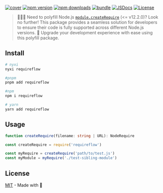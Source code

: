 [![cover][cover-src]][cover-href]
[![npm version][npm-version-src]][npm-version-href]
[![npm downloads][npm-downloads-src]][npm-downloads-href]
[![bundle][bundle-src]][bundle-href]
[![JSDocs][jsdocs-src]][jsdocs-href]
[![License][license-src]][license-href]

> 🔌👨‍💻 Need to polyfill Node.js [`module.createRequire`](https://nodejs.org/api/modules.html#modules_module_createrequire_filename) (<= v12.2.0)? Look no further! This package provides a seamless solution for developers to ensure their code is fully supported across different Node.js versions. 🚀 Upgrade your development experience with ease using this polyfill package.

## Install

```sh
# nyxi
nyxi requireflow

#pnpm
pnpm add requireflow

#npm
npm i requireflow

# yarn
yarn add requireflow
```

## Usage

```ts
function createRequire(filename: string | URL): NodeRequire
```

```ts
const createRequire = require('requireflow')

const myRequire = createRequire('path/to/test.js')
const myModule = myRequire('./test-sibling-module')
```

## License

[MIT](./LICENSE) - Made with 💞

<!-- Badges -->

[npm-version-src]: https://img.shields.io/npm/v/requireflow?style=flat&colorA=18181B&colorB=14F195
[npm-version-href]: https://npmjs.com/package/requireflow
[npm-downloads-src]: https://img.shields.io/npm/dm/requireflow?style=flat&colorA=18181B&colorB=14F195
[npm-downloads-href]: https://npmjs.com/package/requireflow
[bundle-src]: https://img.shields.io/bundlephobia/minzip/requireflow?style=flat&colorA=18181B&colorB=14F195
[bundle-href]: https://bundlephobia.com/result?p=requireflow
[license-src]: https://img.shields.io/github/license/nyxblabs/CodeBoost.svg?style=flat&colorA=18181B&colorB=14F195
[license-href]: https://github.com/nyxblabs/CodeBoost/blob/main/LICENSE
[jsdocs-src]: https://img.shields.io/badge/jsDocs.io-reference-18181B?style=flat&colorA=18181B&colorB=14F195
[jsdocs-href]: https://www.jsdocs.io/package/requireflow

<!-- Covers -->
[cover-src]: https://raw.githubusercontent.com/nyxblabs/utilities/main/.github/assets/cover-github-requireflow.png
[cover-href]: https://💻nyxb.ws


